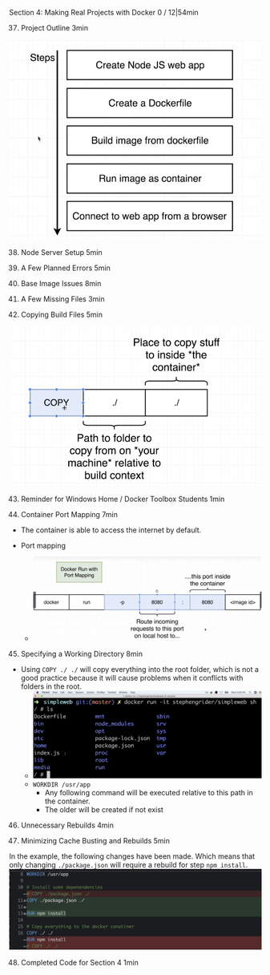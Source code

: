 Section 4: Making Real Projects with Docker
0 / 12|54min

37. Project Outline
3min

![](Project%20Outline.png)

38. Node Server Setup
5min

39. A Few Planned Errors
5min

40. Base Image Issues
8min

41. A Few Missing Files
3min

42. Copying Build Files
5min

![](Copying%20build%20files%20.png)

43. Reminder for Windows Home / Docker Toolbox Students
1min

44. Container Port Mapping
7min

- The container is able to access the internet by default.

- Port mapping 
  - ![](port%20mapping%20.png)


45.  Specifying a Working Directory
8min
- Using `COPY ./ ./` will copy everything into the root folder, which is not a good practice because it will cause problems when it conflicts with folders in the root. 
  - ![](Not%20using%20working%20directory.png)
  - `WORKDIR /usr/app`
    - Any following command will be executed relative to this path in the container.
    - The older will be created if not exist

46. Unnecessary Rebuilds
4min

47. Minimizing Cache Busting and Rebuilds
5min

In the example, the following changes have been made. Which means that only changing `./package.json` will require a rebuild for step `npm install`.
![](the%20changes%20to%20stop%20cache%20busting.png)

48. Completed Code for Section 4
1min
